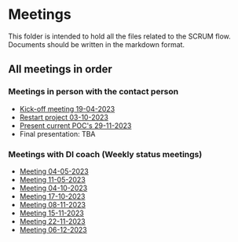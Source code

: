 # Meetings

This folder is intended to hold all the files related to the SCRUM flow.  
Documents should be written in the markdown format.

## All meetings in order

### Meetings in person with the contact person
* [Kick-off meeting 19-04-2023](./kick-off-meeting-on-location-19-04-2023.md)
* [Restart project 03-10-2023](./meeting-on-location-03-10-2023.md)
* [Present current POC's 29-11-2023](./meeting-on-location-29-11-23.md)
* Final presentation: TBA

### Meetings with DI coach (Weekly status meetings)
* [Meeting 04-05-2023](./meeting-coach-04-05-2023.md)
* [Meeting 11-05-2023](./meeting-coach-11-05-2023.md)
* [Meeting 04-10-2023](./meeting-coach-04-10-23.md)
* [Meeting 17-10-2023](./meeting-coach-17-10-23.md)
* [Meeting 08-11-2023](./meeting-coach-08-11-2023.md)
* [Meeting 15-11-2023](./meeting-coach-15-11-2023.md)
* [Meeting 22-11-2023](./meeting-coach-22-11-2023.md)
* [Meeting 06-12-2023](./meeting-coach-06-12-2023.md)

